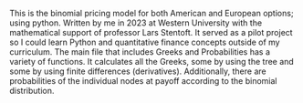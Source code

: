This is the binomial pricing model for both American and European options; using python. Written by me in 2023 at Western University with the mathematical support of professor Lars Stentoft. 
It served as a pilot project so I could learn Python and quantitative finance concepts outside of my curriculum.
The main file that includes Greeks and Probabilities has a variety of functions. It calculates all the Greeks, some by using the tree and some by using finite differences (derivatives). Additionally, there are probabilities of the individual nodes at payoff according to the binomial distribution. 
